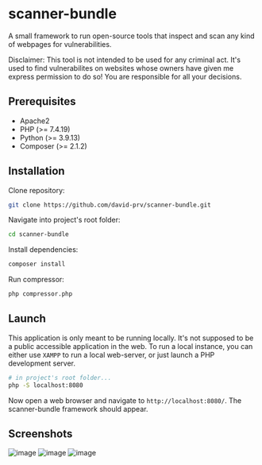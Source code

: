 
# scanner-bundle
A small framework to run open-source tools that inspect and scan any kind of webpages for vulnerabilities.  

Disclaimer: This tool is not intended to be used for any criminal act. It's used to find vulnerabilites on websites whose owners have given me express permission to do so! You are responsible for all your decisions.

## Prerequisites

 - Apache2
 - PHP (>= 7.4.19)
 - Python (>= 3.9.13)
 - Composer (>= 2.1.2)

## Installation
Clone repository:
```bash
git clone https://github.com/david-prv/scanner-bundle.git
```
Navigate into project's root folder:
```bash
cd scanner-bundle
```
Install dependencies:
```bash
composer install
```
Run compressor:
```bash
php compressor.php
```
## Launch

This application is only meant to be running locally. It's not supposed to be a public accessible application in the web. To run a local instance, you can either use `XAMPP` to run a local web-server, or just launch a PHP development server.
```bash
# in project's root folder...
php -S localhost:8080
```
Now open a web browser and navigate to `http://localhost:8080/`. The scanner-bundle framework should appear.

## Screenshots

![image](https://user-images.githubusercontent.com/66866223/199949463-0151365a-fe01-44c3-9ff9-3f6f09b948eb.png)
![image](https://user-images.githubusercontent.com/66866223/200019984-ef0501df-b3de-4f02-a290-14e4043f5df3.png)
![image](https://user-images.githubusercontent.com/66866223/198300858-0a65e372-af2e-4898-8a75-31af486906d0.png)
